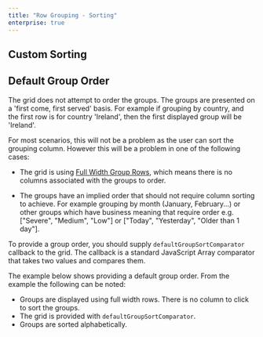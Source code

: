 ```yaml
---
title: "Row Grouping - Sorting"
enterprise: true
---
```


## Custom Sorting

<grid-example title='Custom Group Sort' name='custom-group-sort' type='generated' options='{ "enterprise": true, "exampleHeight": 515, "modules": ["clientside", "rowgrouping", "menu", "columnpanel", "setfilter"] }'></grid-example>


## Default Group Order

<video-link src="https://www.youtube.com/watch?v=gzqjP_kF4NI&t=614s" time="10:14"></video-link>

The grid does not attempt to order the groups. The groups are presented on a 'first come, first served' basis. For example if grouping by country, and the first row is for country 'Ireland', then the first displayed group will be 'Ireland'.

For most scenarios, this will not be a problem as the user can sort the grouping column. However this will be a problem in one of the following cases:

- The grid is using [Full Width Group Rows](#full-width-group-rows), which means there is no columns associated with the groups to order.

- The groups have an implied order that should not require column sorting to achieve. For example grouping by month (January, February...) or other groups which have business meaning that require order e.g. ["Severe", "Medium", "Low"] or ["Today", "Yesterday", "Older than 1 day"].

To provide a group order, you should supply `defaultGroupSortComparator` callback to the grid. The callback is a standard JavaScript Array comparator that takes two values and compares them.

The example below shows providing a default group order. From the example the following can be noted:

- Groups are displayed using full width rows. There is no column to click to sort the groups.
- The grid is provided with `defaultGroupSortComparator`.
- Groups are sorted alphabetically.

<grid-example title='Default Group Order' name='default-group-order' type='generated' options='{ "enterprise": true, "exampleHeight": 515, "modules": ["clientside", "rowgrouping"] }'></grid-example>